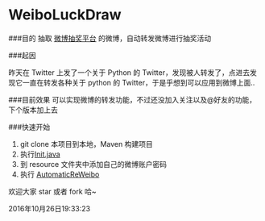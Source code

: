# WeiboLuckDraw

###目的
抽取 [微博抽奖平台](http://s.weibo.com/weibo/%25E5%25BE%25AE%25E5%258D%259A%25E6%258A%25BD%25E5%25A5%2596%25E5%25B9%25B3%25E5%258F%25B0?topnav=1&wvr=6&topsug=1) 的微博，自动转发微博进行抽奖活动

###起因

昨天在 Twitter 上发了一个关于 Python 的 Twitter，发现被人转发了，点进去发现它一直在转发各种关于 python 的 Twitter，于是乎想到可以应用到微博上面..

###目前效果
可以实现微博的转发功能，不过还没加入关注以及@好友的功能，下个版本加上去

###快速开始
1. git clone 本项目到本地，Maven 构建项目
2. 执行[Init.java](https://github.com/houweitao/WeiboLuckDraw/blob/master/WeiboLuckDraw/src/main/java/hou/fun/WeiboLuckDraw/Init.java) 
3. 到 resource 文件夹中添加自己的微博账户密码
4. 执行 [AutomaticReWeibo](https://github.com/houweitao/WeiboLuckDraw/blob/master/WeiboLuckDraw/src/main/java/hou/fun/WeiboLuckDraw/AutomaticReWeibo.java)

欢迎大家 star 或者 fork 哈~


2016年10月26日19:33:23
